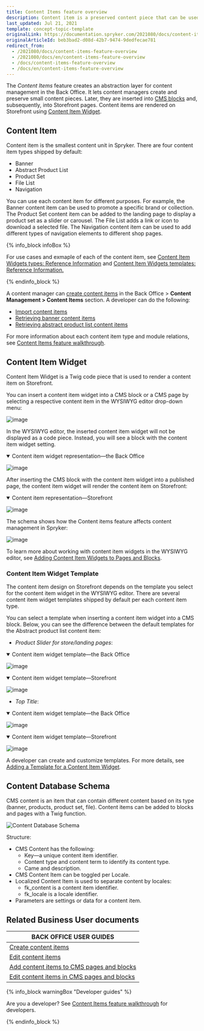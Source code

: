 ```yaml
---
title: Content Items feature overview
description: Content item is a preserved content piece that can be used in multiple pages.
last_updated: Jul 21, 2021
template: concept-topic-template
originalLink: https://documentation.spryker.com/2021080/docs/content-items-feature-overview
originalArticleId: beb3bad2-d08d-42b7-9474-9dedfecae781
redirect_from:
  - /2021080/docs/content-items-feature-overview
  - /2021080/docs/en/content-items-feature-overview
  - /docs/content-items-feature-overview
  - /docs/en/content-items-feature-overview
---
```


The *Content Items* feature creates an abstraction layer for content management in the Back Office. It lets content managers create and preserve small content pieces. Later, they are inserted into [CMS blocks](/docs/scos/user/features/{{page.version}}/cms-feature-overview/cms-blocks-overview.html) and, subsequently, into Storefront pages. Content items are rendered on Storefront using [Content Item Widget](#content-item-widget).

## Content Item
Content item is the smallest content unit in Spryker. There are four content item types shipped by default:
* Banner
* Abstract Product List
* Product Set
* File List
* Navigation

You can use each content item for different purposes. For example, the Banner content item can be used to promote a specific brand or collection. The Product Set content item can be added to the landing page to display a product set as a slider or carousel. The File List adds a link or icon to download a selected file. The Navigation content item can be used to add different types of navigation elements to different shop pages.

{% info_block infoBox %}

For use cases and exmaple of each of the content item, see [Content Item Widgets types: Reference Information](/docs/scos/user/back-office-user-guides/{{page.version}}/content/content-items/references/reference-information-content-item-widgets-types.html) and [Content Item Widgets templates: Reference Information.](/docs/scos/user/back-office-user-guides/{{page.version}}/content/content-items/references/reference-information-content-item-widgets-templates.html)

{% endinfo_block %}

A content manager can [create content items](/docs/scos/user/back-office-user-guides/{{page.version}}/content/content-items/creating-content-items.html) in the Back Office&nbsp;<span aria-label="and then">></span> **Content Management&nbsp;<span aria-label="and then">></span> Content Items** section.
A developer can do the following:
* [Import content items](/docs/scos/dev/data-import/{{page.version}}/data-importers-overview-and-implementation.html)
* [Retrieving banner content items](/docs/scos/dev/glue-api-guides/{{page.version}}/retrieving-content-items/retrieving-banner-content-items.html)
* [Retrieving abstract product list content items](/docs/scos/dev/glue-api-guides/{{page.version}}/retrieving-content-items/retrieving-abstract-product-list-content-items.html)

For more information about each content item type and module relations, see [Content Items feature walkthrough](/docs/scos/dev/feature-walkthroughs/{{page.version}}/content-items-feature-walkthrough/content-items-feature-walkthrough.html).

## Content Item Widget

Content Item Widget is a Twig code piece that is used to render a content item on Storefront.

You can insert a content item widget into a CMS block or a CMS page by selecting a respective content item in the WYSIWYG editor drop-down menu:

![image](https://spryker.s3.eu-central-1.amazonaws.com/docs/Features/CMS/Content+Items/Content+Items+Feature+Overview/insert-content-item-widget.png)

In the WYSIWYG editor, the inserted content item widget will not be displayed as a code piece. Instead, you will see a block with the content item widget setting.

<details open>
    <summary markdown='span'>Content item widget representation—the Back Office</summary>

![image](https://spryker.s3.eu-central-1.amazonaws.com/docs/Features/CMS/Content+Items/Content+Items+Feature+Overview/content-item-widget-the-back-office.png)

</details>

After inserting the CMS block with the content item widget into a published page, the content item widget will render the content item on Storefront:

<details open>
    <summary markdown='span'>Content item representation—Storefront</summary>

![image](https://spryker.s3.eu-central-1.amazonaws.com/docs/Features/CMS/Content+Items/Content+Items+Feature+Overview/content-item-storefront.png)

</details>


The schema shows how the Content items feature affects content management in Spryker:

![image](https://confluence-connect.gliffy.net/embed/image/b2c37d9d-5350-4535-b437-677bffeb18da.png?utm_medium=live&utm_source=custom)

To learn more about working with content item widgets in the WYSIWYG editor, see [Adding Content Item Widgets to Pages and Blocks](/docs/scos/user/back-office-user-guides/{{page.version}}/content/content-items/adding-content-items-to-cms-pages-and-blocks.html).

### Content Item Widget Template

The content item design on Storefront depends on the template you select for the content item widget in the WYSIWYG editor. There are several content item widget templates shipped by default per each content item type.

You can select a template when inserting a content item widget into a CMS block. Below, you can see the difference between the default templates for the Abstract product list content item:
* *Product Slider for store/landing pages*:

<details open><summary markdown='span'>Content item widget template—the Back Office</summary>

![image]( https://spryker.s3.eu-central-1.amazonaws.com/docs/Features/CMS/Content+Items/Content+Items+Feature+Overview/product-slider-content-item-widget-template-the-back-office.png )

</details>

<details open><summary markdown='span'>Content item widget template—Storefront</summary>

![image]( https://spryker.s3.eu-central-1.amazonaws.com/docs/Features/CMS/Content+Items/Content+Items+Feature+Overview/product-slider-content-item-widget-template-storefront.png )

</details>

* *Top Title*:

<details open>
    <summary markdown='span'>Content item widget template—the Back Office</summary>

![image]( https://spryker.s3.eu-central-1.amazonaws.com/docs/Features/CMS/Content+Items/Content+Items+Feature+Overview/top-title-content-item-widget-template-the-back-office.png )

</details>

<details open>
    <summary markdown='span'>Content item widget template—Storefront</summary>

![image]( https://spryker.s3.eu-central-1.amazonaws.com/docs/Features/CMS/Content+Items/Content+Items+Feature+Overview/top-title-content-item-widget-template-storefront.png )

</details>

A developer can create and customize templates. For more details, see [Adding a Template for a Content Item Widget](/docs/scos/dev/tutorials-and-howtos/howtos/feature-howtos/cms/howto-create-cms-templates.html#content-item-widget-template).

## Content Database Schema
CMS content is an item that can contain different content based on its type (banner, products, product set, file). Content items can be added to blocks and pages with a Twig function.

![Content Database Schema]( https://spryker.s3.eu-central-1.amazonaws.com/docs/Features/CMS/Content+Items/Content+Items+Feature+Overview/content-database-schema.png )


Structure:

* CMS Content has the following:
  - Key—a unique content item identifier.
  - Content type and content term to identify its content type.
  - Came and description.
* CMS Content Item can be toggled per Locale.
* Localized Content Item is used to separate content by locales:
  - fk_content is a content item identifier.
  - fk_locale is a locale identifier.
* Parameters are settings or data for a content item.

## Related Business User documents

|BACK OFFICE USER GUIDES|
|---|
|  [Create content items](/docs/scos/user/back-office-user-guides/{{page.version}}/content/content-items/creating-content-items.html)  |
|  [Edit content items](/docs/scos/user/back-office-user-guides/{{page.version}}/content/content-items/editing-content-items.html)  |
|  [Add content items to CMS pages and blocks](/docs/scos/user/back-office-user-guides/{{page.version}}/content/content-items/adding-content-items-to-cms-pages-and-blocks.html)  |
|  [Edit content items in CMS pages and blocks](/docs/scos/user/back-office-user-guides/{{page.version}}/content/content-items/editing-content-items-in-cms-pages-and-blocks.html)   |

{% info_block warningBox "Developer guides" %}

Are you a developer? See [Content Items feature walkthrough](/docs/scos/dev/feature-walkthroughs/{{page.version}}/content-items-feature-walkthrough/content-items-feature-walkthrough.html) for developers.

{% endinfo_block %}
